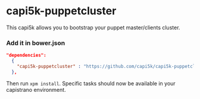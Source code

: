 capi5k-puppetcluster
====================

This capi5k allows you to bootstrap your puppet master/clients cluster.


### Add it in bower.json

``` json
"dependencies":
  {
    "capi5k-puppetcluster" : "https://github.com/capi5k/capi5k-puppetcluster/tarball/master"
  },
```

Then run ```xpm install```. Specific tasks should now be available in your capistrano environment.
